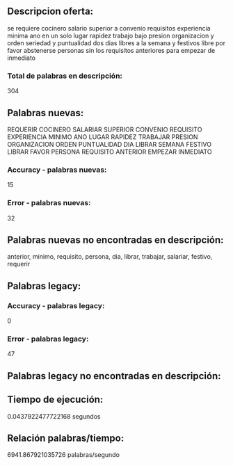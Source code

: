 ## Descripcion oferta: 
se requiere cocinero salario superior a convenio requisitos experiencia minima ano en un solo lugar rapidez trabajo bajo presion organizacion y orden seriedad y puntualidad dos dias libres a la semana y festivos libre por favor abstenerse personas sin los requisitos anteriores para empezar de inmediato 
### Total de palabras en descripción: 
304

## Palabras nuevas: 
REQUERIR COCINERO SALARIAR SUPERIOR CONVENIO REQUISITO EXPERIENCIA MINIMO ANO LUGAR RAPIDEZ TRABAJAR PRESION ORGANIZACION ORDEN PUNTUALIDAD DIA LIBRAR SEMANA FESTIVO LIBRAR FAVOR PERSONA REQUISITO ANTERIOR EMPEZAR INMEDIATO
### Accuracy - palabras nuevas: 
15
### Error - palabras nuevas: 
32
## Palabras nuevas no encontradas en descripción: 
anterior, minimo, requisito, persona, dia, librar, trabajar, salariar, festivo, requerir

## Palabras legacy: 

### Accuracy - palabras legacy: 
0
### Error - palabras legacy: 
47
## Palabras legacy no encontradas en descripción: 


## Tiempo de ejecución: 
0.0437922477722168 segundos
## Relación palabras/tiempo: 
6941.867921035726 palabras/segundo
